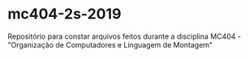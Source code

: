 # mc404-2s-2019
Repositório para constar arquivos feitos durante a disciplina MC404 - "Organização de Computadores e Linguagem de Montagem"
